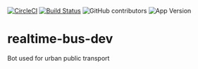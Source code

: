[![CircleCI](https://circleci.com/gh/realtime-bus/node-telegram-bot/tree/develop.svg?style=svg)](https://circleci.com/gh/realtime-bus/node-telegram-bot/tree/develop)
[![Build Status](https://travis-ci.org/realtime-bus/node-telegram-bot.svg?branch=develop)](https://travis-ci.org/realtime-bus/node-telegram-bot)
![GitHub contributors](https://img.shields.io/github/contributors/realtime-bus/node-telegram-bot.svg)
![App Version](https://img.shields.io/badge/dynamic/json.svg?color=orange&label=realtime-bus&prefix=v&query=version&url=https%3A%2F%2Fraw.githubusercontent.com%2Fdodopontocom%2Frealtime-bus-dev%2Fdevelop%2Fpackage.json)  
# realtime-bus-dev
Bot used for urban public transport
